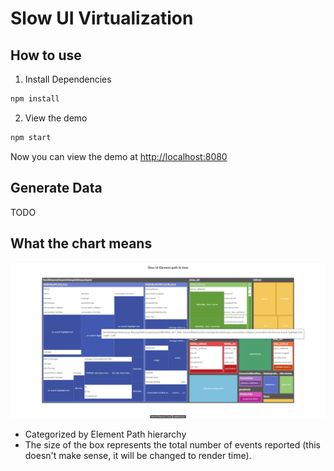 # Slow UI Virtualization

## How to use

1. Install Dependencies

```bash
npm install
```

2. View the demo

```bash
npm start
```

Now you can view the demo at [http://localhost:8080](http://localhost:8080)

## Generate Data

TODO

## What the chart means

![](/assets/demo.png)

- Categorized by Element Path hierarchy
- The size of the box represents the total number of events reported (this doesn't make sense, it will be changed to render time).
